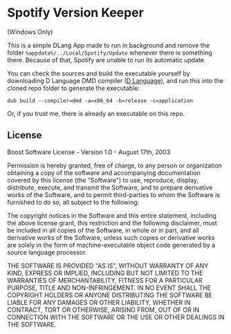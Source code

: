 # Spotify Version Keeper

(Windows Only)

This is a simple DLang App made to run in background and remove the folder
```%appdata%/../Local/Spotify/Update``` whenever there is something there.
Because of that, Spotify are unable to run its automatic update.

You can check the sources and build the executable yourself by downloading D Language DMD compiler ([D Language](https://dlang.org/download.html#dmd)), and run this into the cloned repo folder to generate the executable:

```dub build --compiler=dmd -a=x86_64 -b=release -c=application```

Or, if you trust me, there is already an executable on this repo.

## License

Boost Software License - Version 1.0 - August 17th, 2003

Permission is hereby granted, free of charge, to any person or organization
obtaining a copy of the software and accompanying documentation covered by
this license (the "Software") to use, reproduce, display, distribute,
execute, and transmit the Software, and to prepare derivative works of the
Software, and to permit third-parties to whom the Software is furnished to
do so, all subject to the following:

The copyright notices in the Software and this entire statement, including
the above license grant, this restriction and the following disclaimer,
must be included in all copies of the Software, in whole or in part, and
all derivative works of the Software, unless such copies or derivative
works are solely in the form of machine-executable object code generated by
a source language processor.

THE SOFTWARE IS PROVIDED "AS IS", WITHOUT WARRANTY OF ANY KIND, EXPRESS OR
IMPLIED, INCLUDING BUT NOT LIMITED TO THE WARRANTIES OF MERCHANTABILITY,
FITNESS FOR A PARTICULAR PURPOSE, TITLE AND NON-INFRINGEMENT. IN NO EVENT
SHALL THE COPYRIGHT HOLDERS OR ANYONE DISTRIBUTING THE SOFTWARE BE LIABLE
FOR ANY DAMAGES OR OTHER LIABILITY, WHETHER IN CONTRACT, TORT OR OTHERWISE,
ARISING FROM, OUT OF OR IN CONNECTION WITH THE SOFTWARE OR THE USE OR OTHER
DEALINGS IN THE SOFTWARE.
